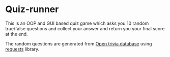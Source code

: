 # Quiz-runner

This is an OOP and GUI based quiz game which asks you 10 random true/false questions and collect your answer and return you your final score at the end.

The random questions are generated from [Open trivia database](https://opentdb.com/) using [requests](https://pypi.org/project/requests/) library.